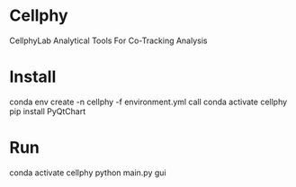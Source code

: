 # Cellphy
CellphyLab Analytical Tools For Co-Tracking Analysis

# Install
conda env create -n cellphy -f environment.yml
call conda activate cellphy
pip install PyQtChart

# Run
conda activate cellphy
python main.py gui
